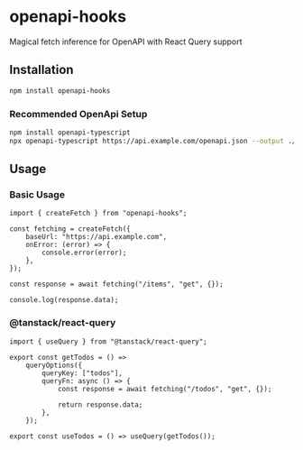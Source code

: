 # openapi-hooks

Magical fetch inference for OpenAPI with React Query support

## Installation

```bash
npm install openapi-hooks
```

### Recommended OpenApi Setup

```bash
npm install openapi-typescript
npx openapi-typescript https://api.example.com/openapi.json --output ./src/api/schema.gen.ts
```

## Usage

### Basic Usage

```tsx
import { createFetch } from "openapi-hooks";

const fetching = createFetch({
    baseUrl: "https://api.example.com",
    onError: (error) => {
        console.error(error);
    },
});

const response = await fetching("/items", "get", {});

console.log(response.data);
```

### @tanstack/react-query

```tsx
import { useQuery } from "@tanstack/react-query";

export const getTodos = () =>
    queryOptions({
        queryKey: ["todos"],
        queryFn: async () => {
            const response = await fetching("/todos", "get", {});

            return response.data;
        },
    });

export const useTodos = () => useQuery(getTodos());
```
